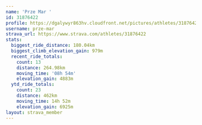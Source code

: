 ```yaml
---
name: 'Prze Mar '
id: 31876422
profile: https://dgalywyr863hv.cloudfront.net/pictures/athletes/31876422/22548952/4/large.jpg
username: prze-mar
strava_url: https://www.strava.com/athletes/31876422
stats:
  biggest_ride_distance: 180.04km
  biggest_climb_elevation_gain: 979m
  recent_ride_totals:
    count: 13
    distance: 264.98km
    moving_time: '08h 54m'
    elevation_gain: 4883m
  ytd_ride_totals:
    count: 23
    distance: 462km
    moving_time: 14h 52m
    elevation_gain: 6925m
layout: strava_member
--- 
```

